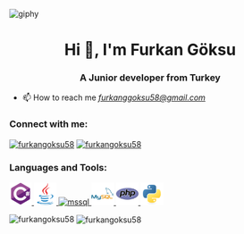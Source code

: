 ![giphy](https://github.com/cagrikandemir/cagrikandemir/assets/124529286/11f8bb8b-31a8-440e-919a-3fa6ac4e9694)
<h1 align="center">Hi 👋, I'm Furkan Göksu</h1>
<h3 align="center">A Junior developer from Turkey</h3>

- 📫 How to reach me *furkanggoksu58@gmail.com*

<h3 align="left">Connect with me:</h3>
<p align="left">
<a href="https://linkedin.com/in/furkangoksu58" target="blank"><img align="center" src="https://raw.githubusercontent.com/rahuldkjain/github-profile-readme-generator/master/src/images/icons/Social/linked-in-alt.svg" alt="furkangoksu58" height="30" width="40" /></a>
<a href="https://instagram.com/goksuu.furkann" target="blank"><img align="center" src="https://raw.githubusercontent.com/rahuldkjain/github-profile-readme-generator/master/src/images/icons/Social/instagram.svg" alt="furkangoksu58" height="30" width="40" /></a>
</p>

<h3 align="left">Languages and Tools:</h3>
<p align="left"> <a href="https://www.w3schools.com/cs/" target="_blank" rel="noreferrer"> <img src="https://raw.githubusercontent.com/devicons/devicon/master/icons/csharp/csharp-original.svg" alt="csharp" width="40" height="40"/> </a> <a href="https://www.java.com" target="_blank" rel="noreferrer"> <img src="https://raw.githubusercontent.com/devicons/devicon/master/icons/java/java-original.svg" alt="java" width="40" height="40"/> </a> <a href="https://www.microsoft.com/en-us/sql-server" target="_blank" rel="noreferrer"> <img src="https://www.svgrepo.com/show/303229/microsoft-sql-server-logo.svg" alt="mssql" width="40" height="40"/> </a> <a href="https://www.mysql.com/" target="_blank" rel="noreferrer"> <img src="https://raw.githubusercontent.com/devicons/devicon/master/icons/mysql/mysql-original-wordmark.svg" alt="mysql" width="40" height="40"/> </a> <a href="https://www.php.net" target="_blank" rel="noreferrer"> <img src="https://raw.githubusercontent.com/devicons/devicon/master/icons/php/php-original.svg" alt="php" width="40" height="40"/> </a> <a href="https://www.python.org" target="_blank" rel="noreferrer"> <img src="https://raw.githubusercontent.com/devicons/devicon/master/icons/python/python-original.svg" alt="python" width="40" height="40"/> </a> </p>

<p><img align="left" src="https://github-readme-stats.vercel.app/api/top-langs?username=furkangoksu58&show_icons=true&locale=en&layout=compact" alt="furkangoksu58" /></p>

<p>&nbsp;<img align="center" src="https://github-readme-stats.vercel.app/api?username=furkangoksu58&show_icons=true&locale=en" alt="furkangoksu58" /></p>
